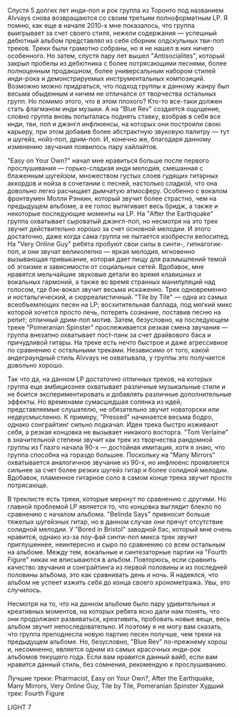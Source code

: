 Спустя 5 долгих лет инди-поп и рок группа из Торонто под названием Alvvays снова возвращаются со своим третьим полноформатным LP. Я помню, как еще в начале 2010-х мне показалось, что группа выигрывает за счет своего стиля, нежели содержания — успешный дебютный альбом представлял из себя сборник олдскульных тви-поп треков. Треки были грамотно собраны, но я не нашел в них ничего особенного. Но затем, спустя пару лет вышел "Antisocialites", который закрыл пробелы из дебютника с более потрясающими песнями, более полноценным продакшном, более универсальным набором стилей инди-рока и демонстрируемых инструментальных композиций. Возможно можно придраться, что подход группы к данному жанру был весьма обыденным и ничем не отличался от творчества остальных групп. Но помимо этого, что в этом плохого? Кто-то все-таки должен стать флагманом инди музыки. А на "Blue Rev" создается ощущение, словно группа вновь попыталась поднять ставку, взобрав в себя все инди, тви, поп и джэнгл инфлюенсы, на которых они построили свою карьеру, при этом добавив более абстрактную звуковую палитру — тут и шугейз, нойз-поп, дрим-поп. И, конечно же, благодаря данному изменению звучания появилось пару хайлайтов.

"Easy on Your Own?" начал мне нравиться больше после первого прослушивания — горько-сладкая инди мелодия, смешанная с блаженным шугейзом, множеством густых слоев гудящих гитарных аккордов и нойза в сочетании с песней, настолько сладкой, что она довольно легко расчищает дымчатую атмосферу. Особенно с вокалом фронтвумен Молли Рэнкин, который звучит более страстно, чем на предыдущем альбоме, а ее голос вытягивает весь бридж, а также и некоторые последующие моменты на LP. На "After the Earthquake" группа охватывает сыроватый джэнгл-поп, но несмотря на это трек звучит действительно хорошо за счет основной мелодии. И этого достаточно, даже когда сама группа не пытается изобрести велосипед. На "Very Online Guy" ребята пробуют свои силы в синти-, гипнагогик-поп, и они звучат великолепно — яркая мелодия, мгновенно вызывающая привыкание, которая дает пищу для размышлений темой об эгоизме и зависимости от социальных сетей. Вдобавок, мне нравятся мельчайшие звуковые детали во время клавишных и вокальных гармоний, а также во время странных манипуляций над голосом, где бэк-вокал звучит весьма искаженно. Трек одновременно и ностальгический, и сюрреалистичный. "Tile by Tile" — одна из самых всеобъемлющих песен на LP; восхитительная баллада, под мягкий микс которой хочется просто лечь, потерять сознание, поставив песню на репит; отличный дрим-поп мотив. Затем, безусловно, на последующем треке "Pomeranian Spinster" прослеживается резкая смена звучания — группа внезапно охватывает пост-панк за счет драйвового баса и причудливой гитары. На треке есть нечто быстрое и даже агрессивное по сравнению с остальными треками. Независимо от того, какой андеграундный стиль Alvvays не охватывала, у группы это получается довольно хорошо.

Так что да, на данном LP достаточно отличных треков, на которых группа еще амбициознее охватывает различные музыкальные стили и не боится экспериментировать и добавлять различные дополнительные эффекты. Но временами сумасшедшая солянка из идей, представляемые слушателю, не обязательно звучит новаторски или недвусмысленно. К примеру, "Pressed" начинается весьма бодро, однако сонграйтинг сильно подкачал. Идеи трека быстро изживают себя, а резкая концовка не вызывает никакого восторга. "Tom Verlaine" в значительной степени звучит как трек из творчества рандомной группы из Глазго начала 90-х — достойная имитация, хотя я знаю, что группа способна на гораздо большее. Поскольку на "Many Mirrors" охватывается аналогичное звучание из 90-х, но инфлюенс проявляется сильнее за счет более резких шугейз гитар и более солидной мелодии. Вдобавок, пламенное гитарное соло в самом конце трека звучит просто потрясающе.

В треклисте есть треки, которые меркнут по сравнению с другими. Но главной проблемой LP является то, что концовка выглядит блекло по сравнению с началом альбома. "Belinda Says" привносит больше тяжелых шугейзных гитар, но в данном случае они прячут отсутствие солидной мелодии. У "Bored in Bristol" заводной бас, который мне очень нравится, однако из-за лоу-фай синти-поп микса трек звучит приглушеннее, неинтересно и сыро по сравнению со всем остальным на альбоме. Между тем, вокальные и синтезаторные партии на "Fourth Figure" никак не вписываются в альбом. Повторюсь, если сравнить качество звучания и сонграйтинга из первой половины и из последней половины альбома, это как сравнивать день и ночь. Я надеялся, что альбом не успеет изжить себя до конца своего хронометража. Увы, это случилось.

Несмотря на то, что на данном альбоме было пару удивительных и креативных моментов, на которых ребята ясно дали нам понять, что они продолжают развиваться, креативить, пробовать новые вещи, весь альбом звучит непоследовательно. И поэтому я не могу вам сказать, что группа преподнесла новую партию песен получше, чем треки на предыдущем альбоме. Но, безусловно, "Blue Rev" по-прежнему хорош и, несомненно, является одним из самых красочных инди-рок альбомов текущего года. Если вам нравится данный вайб, если вам нравится данный стиль, без сомнения, рекомендую к прослушиванию.

Лучшие треки: Pharmacist, Easy on Your Own?, After the Earthquake, Many Mirrors, Very Online Guy, Tile by Tile, Pomeranian Spinster
Худший трек: Fourth Figure

LIGHT 7
